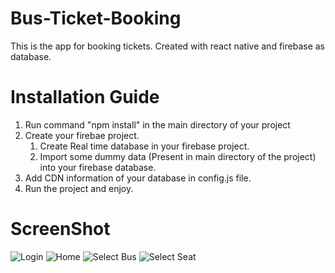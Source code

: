 # Bus-Ticket-Booking
This is the app for booking tickets. Created with react native and firebase as database.

# Installation Guide
1. Run command "npm install" in the main directory of your project
2. Create your firebae project.
   1. Create Real time database in your firebase project.
   2. Import some dummy data (Present in main directory of the project) into your firebase database.
3. Add CDN information of your database in config.js file.
4. Run the project and enjoy.

# ScreenShot
![Login]("https://github.com/MentorUsama/Bus-Ticket-Booking/blob/master/ScreenShot/login.PNG")
![Home]("https://github.com/MentorUsama/Bus-Ticket-Booking/blob/master/ScreenShot/home.PNG")
![Select Bus]("https://github.com/MentorUsama/Bus-Ticket-Booking/blob/master/ScreenShot/select%20bus.PNG")
![Select Seat]("https://github.com/MentorUsama/Bus-Ticket-Booking/blob/master/ScreenShot/book%20seat.PNG")


